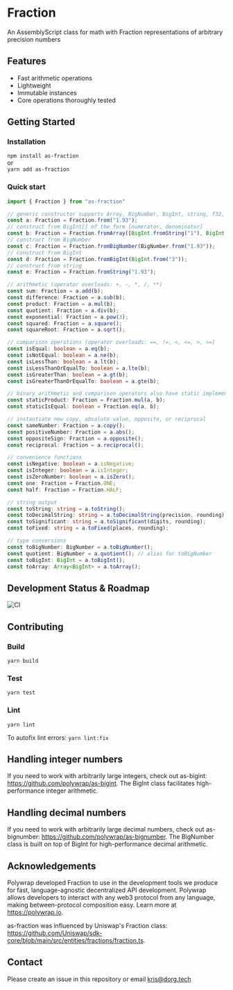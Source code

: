 # Fraction
An AssemblyScript class for math with Fraction representations of arbitrary precision numbers

## Features

- Fast arithmetic operations
- Lightweight
- Immutable instances
- Core operations thoroughly tested

## Getting Started

### Installation
`npm install as-fraction`  
or  
`yarn add as-fraction`

### Quick start

```typescript
import { Fraction } from "as-fraction"

// generic constructor supports Array, BigNumber, BigInt, string, f32, f64, and all native integer types
const a: Fraction = Fraction.from("1.93");
// construct from BigInt[] of the form [numerator, denominator]
const b: Fraction = Fraction.fromArray([BigInt.fromString("1"), BigInt.fromString("3")]);
// construct from BigNumber
const c: Fraction = Fraction.fromBigNumber(BigNumber.from("1.93"));
// construct from BigInt
const d: Fraction = Fraction.fromBigInt(BigInt.from("3"));
// construct from string
const e: Fraction = Fraction.fromString("1.93");

// arithmetic (operator overloads: +, -, *, /, **)
const sum: Fraction = a.add(b);
const difference: Fraction = a.sub(b);
const product: Fraction = a.mul(b);
const quotient: Fraction = a.div(b);
const exponential: Fraction = a.pow(3);
const squared: Fraction = a.square();
const squareRoot: Fraction = a.sqrt();

// comparison operations (operator overloads: ==, !=, <, <=, >, >=)
const isEqual: boolean = a.eq(b);
const isNotEqual: boolean = a.ne(b);
const isLessThan: boolean = a.lt(b);
const isLessThanOrEqualTo: boolean = a.lte(b);
const isGreaterThan: boolean = a.gt(b);
const isGreaterThanOrEqualTo: boolean = a.gte(b);

// binary arithmetic and comparison operators also have static implementations
const staticProduct: Fraction = Fraction.mul(a, b);
const staticIsEqual: boolean = Fraction.eq(a, b);

// instantiate new copy, absolute value, opposite, or reciprocal
const sameNumber: Fraction = a.copy();
const positiveNumber: Fraction = a.abs();
const oppositeSign: Fraction = a.opposite();
const reciprocal: Fraction = a.reciprocal();

// convenience functions
const isNegative: boolean = a.isNegative;
const isInteger: boolean = a.isInteger;
const isZeroNumber: boolean = a.isZero();
const one: Fraction = Fraction.ONE;
const half: Fraction = Fraction.HALF;

// string output
const toString: string = a.toString();
const toDecimalString: string = a.toDecimalString(precision, rounding);
const toSignificant: string = a.toSignificant(digits, rounding);
const toFixed: string = a.toFixed(places, rounding);

// type conversions
const toBigNumber: BigNumber = a.toBigNumber();
const quotient: BigNumber = a.quotient(); // alias for toBigNumber
const toBigInt: BigInt = a.toBigInt();
const toArray: Array<BigInt> = a.toArray();
```

## Development Status & Roadmap
![CI](https://github.com/polywrap/as-fraction/actions/workflows/ci.yaml/badge.svg?branch=main)

## Contributing  

### Build  
`yarn build`  

### Test  
`yarn test`  

### Lint
`yarn lint`

To autofix lint errors:
`yarn lint:fix`

## Handling integer numbers

If you need to work with arbitrarily large integers, check out as-bigint: https://github.com/polywrap/as-bigint. The BigInt class facilitates high-performance integer arithmetic.

## Handling decimal numbers

If you need to work with arbitrarily large decimal numbers, check out as-bignumber: https://github.com/polywrap/as-bignumber. The BigNumber class is built on top of BigInt for high-performance decimal arithmetic.

## Acknowledgements

Polywrap developed Fraction to use in the development tools we produce for fast, language-agnostic decentralized API development. Polywrap allows developers to interact with any web3 protocol from any language, making between-protocol composition easy. Learn more at https://polywrap.io.

as-fraction was influenced by Uniswap's Fraction class: https://github.com/Uniswap/sdk-core/blob/main/src/entities/fractions/fraction.ts.

## Contact
Please create an issue in this repository or email kris@dorg.tech
